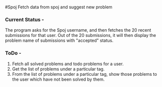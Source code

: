 #Spoj
Fetch data from spoj and suggest new problem

<h3>Current Status -</h3>
The program asks for the Spoj username, and then fetches the 20 recent submissions for that user. Out of the 20 submissions, it will then display the problem name of submissions with "accepted" status.

<h3>ToDo -</h3>

1. Fetch all solved problems and todo problems for a user.<br>
2. Get the list of problems under a particular tag.<br>
3. From the list of problems under a particular tag, show those problems to the user which have not been solved by them.

